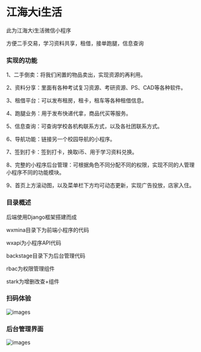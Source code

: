 # 江海大i生活

此为江海大i生活微信小程序

方便二手交易，学习资料共享，租借，接单跑腿，信息查询


### 实现的功能

1、二手倒卖：将我们闲置的物品卖出，实现资源的再利用。

2、资料分享：里面有各种考试复习资源、考研资源、PS、CAD等各种软件。

3、租借平台：可以发布租房，租卡，租车等各种租借信息。

4、跑腿业务：用于发布快递代拿，商品代买等服务。

5、信息查询：可查询学校各机构联系方式，以及各社团联系方式。

6、导航功能：链接另一个校园导航的小程序。

7、签到打卡：签到打卡，换取i币、用于学习资料兑换。

8、完整的小程序后台管理：可根据角色不同分配不同的权限，实现不同的人管理小程序不同的功能模块。

9、首页上方滚动图，以及菜单栏下方均可动态更新，实现广告投放，店家入住。


### 目录概述
后端使用Django框架搭建而成

wxmina目录下为前端小程序的代码

wxapi为小程序API代码

backstage目录下为后台管理代码

rbac为权限管理组件

stark为增删改查+组件

### 扫码体验
![images]()


### 后台管理界面

![images]()
